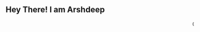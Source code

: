 <h2>Hey There! I am Arshdeep</h2>
<marquee> Convert your Vission into Code </marquee>


<!---
arshsaini1333/arshsaini1333 is a ✨ special ✨ repository because its `README.md` (this file) appears on your GitHub profile.
You can click the Preview link to take a look at your changes.
--->

